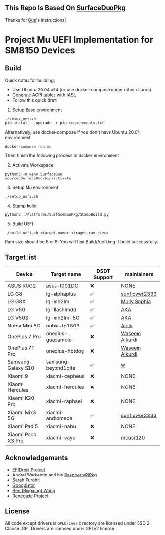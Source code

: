 ## This Repo Is Based On [SurfaceDuoPkg](https://github.com/Woa-Project/SurfaceDuoPkg/)

Thanks for [Gus](https://github.com/gus33000)'s instructions!

# Project Mu UEFI Implementation for SM8150 Devices

## Build

Quick notes for building:

- Use Ubuntu 20.04 x64 (or use docker-compose under other distros)
- Generate ACPI tables with IASL
- Follow this quick draft

1. Setup Base environment

```
./setup_env.sh
pip install --upgrade -r pip-requirements.txt
```

Alternatively, use docker-compose if you don't have Ubuntu 20.04 environment

```
docker-compose run mu
```

Then finish the following process in docker environment

2. Activate Workspace

```
python3 -m venv SurfaceDuo
source SurfaceDuo/bin/activate
```

3. Setup Mu environment

```
./setup_uefi.sh
```

4. Stamp build
```
python3 ./Platforms/SurfaceDuoPkg/StampBuild.py
```

5. Build UEFI

```
./build_uefi.sh <target-name> <traget-ram-size>
```
Ram size should be 6 or 8.
You will find Build/<target-name>/uefi.img if build successfully.

## Target list

| Device             | Target name         | DSDT Support | maintainers                                        |
| ------------------ | ------------------- | ------------ | -------------------------------------------------- |
| ASUS ROG2          | asus-I001DC         | ❌           | NONE                                               |
| LG G8              | lg-alphaplus        | ✅           | [sunflower2333](https://github.com/sunflower2333)  |
| LG G8X             | lg-mh2lm            | ✅           | [Molly Sophia](https://github.com/MollySophia)     |
| LG V50             | lg-flashlmdd        | ✅           | [AKA](https://github.com/AKAsaliza)                |
| LG V50S            | lg-mh2lm-5G         | ✅           | [AKA](https://github.com/AKAsaliza)                |
| Nubia Mini 5G      | nubia-tp1803        | ✅           | [Alula](https://github.com/alula)                  |
| OnePlus 7 Pro      | oneplus-guacamole   | ❌           | [Waseem Alkurdi](https://github.com/WaseemAlkurdi) |
| OnePlus 7T Pro     | oneplus-hotdog      | ❌           | [Waseem Alkurdi](https://github.com/WaseemAlkurdi) |
| Samsung Galaxy S10 | samsung-beyond1qlte | ✅           | [w](https://github.com/Idonotkno)                  |
| Xiaomi 9           | xiaomi-cepheus      | ❌           | NONE                                               |
| Xiaomi Hercules    | xiaomi-hercules     | ❌           | NONE                                               |
| Xiaomi K20 Pro     | xiaomi-raphael      | ❌           | NONE                                               |
| Xiaomi Mix3 5G     | xiaomi-andromeda    | ✅           | [sunflower2333](https://github.com/sunflower2333)  |
| Xiaomi Pad 5       | xiaomi-nabu         | ❌           | NONE                                               |
| Xiaomi Poco X3 Pro | xiaomi-vayu         | ❌           | [mcusr120](https://github.com/mcusr120)            |

## Acknowledgements

- [EFIDroid Project](http://efidroid.org)
- Andrei Warkentin and his [RaspberryPiPkg](https://github.com/andreiw/RaspberryPiPkg)
- Sarah Purohit
- [Googulator](https://github.com/Googulator/)
- [Ben (Bingxing) Wang](https://github.com/imbushuo/)
- [Renegade Project](https://github.com/edk2-porting/)

## License

All code except drivers in `GPLDriver` directory are licensed under BSD 2-Clause.
GPL Drivers are licensed under GPLv2 license.
